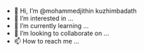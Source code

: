 - 👋 Hi, I’m @mohammedjithin kuzhimbadath
- 👀 I’m interested in ...
- 🌱 I’m currently learning ...
- 💞️ I’m looking to collaborate on ...
- 📫 How to reach me ...

<!---
mohammedjithink/mohammedjithink is a ✨ special ✨ repository because its `README.md` (this file) appears on your GitHub profile.
You can click the Preview link to take a look at your changes.
--->
